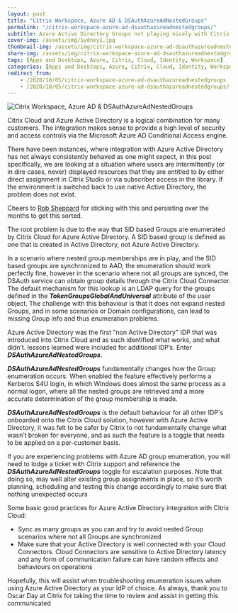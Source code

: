 ```yaml
---
layout: post
title: "Citrix Workspace, Azure AD & DSAuthAzureAdNestedGroups"
permalink: "/citrix-workspace-azure-ad-dsauthazureadnestedgroups/"
subtitle: Azure Active Directory Groups not playing nicely with Citrix Workspace...
cover-img: /assets/img/Sydney1.jpg
thumbnail-img: /assets/img/citrix-workspace-azure-ad-dsauthazureadnestedgroups/Missing.png
share-img: /assets/img/citrix-workspace-azure-ad-dsauthazureadnestedgroups/Missing.png
tags: [Apps and Desktops, Azure, Citrix, Cloud, Identity, Workspace]
categories: [Apps and Desktops, Azure, Citrix, Cloud, Identity, Workspace]
redirect_from: 
    - /2020/10/05/citrix-workspace-azure-ad-dsauthazureadnestedgroups
    - /2020/10/05/citrix-workspace-azure-ad-dsauthazureadnestedgroups/
---
```


![Citrix Workspace, Azure AD & DSAuthAzureAdNestedGroups]({{site.baseurl}}/assets/img/citrix-workspace-azure-ad-dsauthazureadnestedgroups/Missing.png)

Citrix Cloud and Azure Active Directory is a logical combination for many customers. The integration makes sense to provide a high level of security and access controls via the Microsoft Azure AD Conditional Access engine.

There have been instances, where integration with Azure Active Directory has not always consistently behaved as one might expect, in this post specifically, we are looking at a situation where users are intermittently (or in dire cases, never) displayed resources that they are entitled to by either direct assignment in Citrix Studio or via subscriber access in the library. If the environment is switched back to use native Active Directory, the problem does not exist.

Cheers to [Rob Sheppard](https://twitter.com/RobSheppard) for sticking with this and persisting over the months to get this sorted.

The root problem is due to the way that SID based Groups are enumerated by Citrix Cloud for Azure Active Directory. A SID based group is defined as one that is created in Active Directory, not Azure Active Directory.

In a scenario where nested group memberships are in play, and the SID based groups are synchronized to AAD, the enumeration should work perfectly fine, however in the scenario where not all groups are synced, the DSAuth service can obtain group details through the Citrix Cloud Connector. The default mechanism for this lookup is an LDAP query for the groups defined in the **_TokenGroupsGlobalAndUniversal_** attribute of the user object. The challenge with this behaviour is that it does not expand nested Groups, and in some scenarios or Domain configurations, can lead to missing Group info and thus enumeration problems.

Azure Active Directory was the first "non Active Directory" IDP that was introduced into Citrix Cloud and as such identified what works, and what didn’t. lessons learned were included for additional IDP’s. Enter **_DSAuthAzureAdNestedGroups_**.

**_DSAuthAzureAdNestedGroups_** fundamentally changes how the Group enumeration occurs. When enabled the feature effectively performs a Kerberos S4U login, in which Windows does almost the same process as a normal logon, where all the nested groups are retrieved and a more accurate determination of the group membership is made.

**_DSAuthAzureAdNestedGroups_** is the default behaviour for all other IDP's onboarded onto the Citrix Cloud solution, however with Azure Active Directory, it was felt to be safer by Citrix to not fundamentally change what wasn’t broken for everyone, and as such the feature is a toggle that needs to be applied on a per-customer basis.

If you are experiencing problems with Azure AD group enumeration, you will need to lodge a ticket with Citrix support and reference the **_DSAuthAzureAdNestedGroups_** toggle for escalation purposes. Note that doing so, may well alter existing group assignments in place, so it’s worth planning, scheduling and testing this change accordingly to make sure that nothing unexpected occurs

Some basic good practices for Azure Active Directory integration with Citrix Cloud:

*   Sync as many groups as you can and try to avoid nested Group scenarios where not all Groups are synchronized
*   Make sure that your Active Directory is well connected with your Cloud Connectors. Cloud Connectors are sensitive to Active Directory latency and any form of communication failure can have random effects and behaviours on operations

Hopefully, this will assist when troubleshooting enumeration issues when using Azure Active Directory as your IdP of choice. As always, thank you to Oscar Day at Citrix for taking the time to review and assist in getting this communicated
